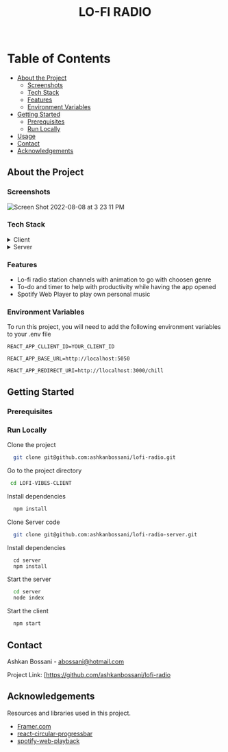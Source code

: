 <!--
Hey, thanks for using the awesome-readme-template template.  
If you have any enhancements, then fork this project and create a pull request 
or just open an issue with the label "enhancement".

Don't forget to give this project a star for additional support ;)
Maybe you can mention me or this repo in the acknowledgements too
-->
<div align="center">



  <h1>LO-FI RADIO</h1>
    
</div>

<br />

<!-- Table of Contents -->
# Table of Contents

- [About the Project](#about-the-project)
  * [Screenshots](#screenshots)
  * [Tech Stack](#tech-stack)
  * [Features](#features)
  * [Environment Variables](#environment-variables)
- [Getting Started](#getting-started)
  * [Prerequisites](#prerequisites)
  * [Run Locally](#run-locally)
- [Usage](#usage)
- [Contact](#contact)
- [Acknowledgements](#acknowledgements)
  

<!-- About the Project -->
## About the Project


<!-- Screenshots -->
### Screenshots

![Screen Shot 2022-08-08 at 3 23 11 PM](https://user-images.githubusercontent.com/106493984/183525733-adaeaa86-7861-4f45-a4c4-da04fd634ebd.png)


<!-- TechStack -->
### Tech Stack

<details>
  <summary>Client</summary>
  <ul>
    <li><a href="https://reactjs.org/">React.js</a></li>
    <li><a href="https://sass-lang.com/">SASS</a></li>
  </ul>
</details>

<details>
  <summary>Server</summary>
  <ul>
    <li><a href="https://nodejs.org/en/">Node.js</a></li>
    <li><a href="https://expressjs.com/">Express.js</a></li>
  </ul>
</details>


<!-- Features -->
### Features

- Lo-fi radio station channels with animation to go with choosen genre
- To-do and timer to help with productivity while having the app opened
- Spotify Web Player to play own personal music 



<!-- Env Variables -->
### Environment Variables

To run this project, you will need to add the following environment variables to your .env file

`REACT_APP_CLLIENT_ID=YOUR_CLIENT_ID`

`REACT_APP_BASE_URL=http://localhost:5050`

`REACT_APP_REDIRECT_URI=http://llocalhost:3000/chill`

<!-- Getting Started -->
## Getting Started

<!-- Prerequisites -->
### Prerequisites

<!-- Run Locally -->
### Run Locally

Clone the project

```bash
  git clone git@github.com:ashkanbossani/lofi-radio.git
```

Go to the project directory
```bash
 cd LOFI-VIBES-CLIENT
```

Install dependencies

```bash
  npm install
```

Clone Server code 

```bash
  git clone git@github.com:ashkanbossani/lofi-radio-server.git
```

Install dependencies

```bash'
  cd server
  npm install
```

Start the server

```bash
  cd server
  node index
```

Start the client

```bash
  npm start
```

<!-- Contact -->
## Contact

Ashkan Bossani  - abossani@hotmail.com

Project Link: [https://github.com/ashkanbossani/lofi-radio


<!-- Acknowledgments -->
## Acknowledgements

Resources and libraries used in this project.

 - [Framer.com](https://www.framer.com/motion/)
 - [react-circular-progressbar](https://www.npmjs.com/package/react-circular-progressbar)
 - [spotify-web-playback](https://www.npmjs.com/package/react-spotify-web-playback)
